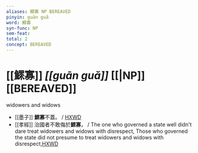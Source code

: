 ```yaml
---
aliases: 鰥寡 NP BEREAVED
pinyin: guān guǎ
word: 鰥寡
syn-func: NP
sem-feat: 
total: 2
concept: BEREAVED 
---
```

# [[鰥寡]] *[[guān guǎ]]*  [[|NP]] [[BEREAVED]]
widowers and widows
 - [[墨子]] **鰥寡**不蓋。
                     / [HXWD](https://hxwd.org/textview.html?location=CH1a0938_CHANT_002-17a.13)
 - [[孝經]] 治國者不敢侮於**鰥寡**， / The one who governed a state well didn't dare treat widowers and widows with disrespect, Those who governed the state did not presume to treat widowers and widows with disrespect,[HXWD](https://hxwd.org/textview.html?location=KR1f0001_tls_008-1a.9)